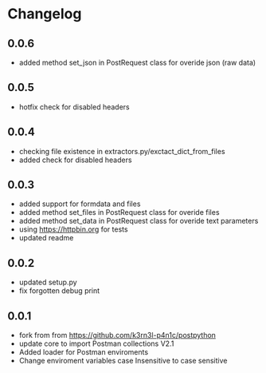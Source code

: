 # Changelog

## 0.0.6

- added method set_json in PostRequest class for overide json (raw data)

## 0.0.5

- hotfix check for disabled headers

## 0.0.4

- checking file existence in extractors.py/exctact_dict_from_files
- added check for disabled headers

## 0.0.3

- added support for formdata and files
- added method set_files in PostRequest class for overide files
- added method set_data in PostRequest class for overide text parameters
- using <https://httpbin.org> for tests
- updated readme

## 0.0.2

- updated setup.py
- fix forgotten debug print

## 0.0.1

- fork from from <https://github.com/k3rn3l-p4n1c/postpython>
- update core to import Postman collections V2.1
- Added loader for Postman enviroments
- Change enviroment variables case Insensitive to case sensitive
